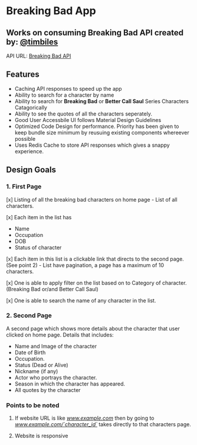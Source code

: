 # Breaking Bad App

## Works on consuming Breaking Bad API created by: [@timbiles](https://github.com/timbiles)

API URL: [Breaking Bad API](https://breakingbadapi.com/)

## Features

- Caching API responses to speed up the app
- Ability to search for a character by name
- Ability to search for **Breaking Bad** or **Better Call Saul** Series Characters Catagorically
- Ability to see the quotes of all the characters seperately.
- Good User Accessbile UI follows Material Design Guidelines
- Optimized Code Design for performance. Priority has been given to keep bundle size minimum by reusuing existing components whereever possible
- Uses Redis Cache to store API responses which gives a snappy experience.

## Design Goals

### 1. First Page

[x] Listing of all the breaking bad characters on home page - List of all characters.

[x] Each item in the list has

- Name
- Occupation
- DOB
- Status of character

[x] Each item in this list is a clickable link that directs to the second page. (See point 2) - List have pagination, a page has a maximum of 10 characters.

[x] One is able to apply filter on the list based on to Category of character. (Breaking Bad or/and Better Call Saul)

[x] One is able to search the name of any character in the list.

### 2. Second Page

A second page which shows more details about the character that user clicked on home page. Details that includes:

- Name and Image of the character
- Date of Birth
- Occupation.
- Status (Dead or Alive)
- Nickname (if any)
- Actor who portrays the character.
- Season in which the character has appeared.
- All quotes by the character

### Points to be noted

1. If website URL is like *www.example.com* then by going to *www.example.com/`character_id`* takes directly to that characters page.

2. Website is responsive
